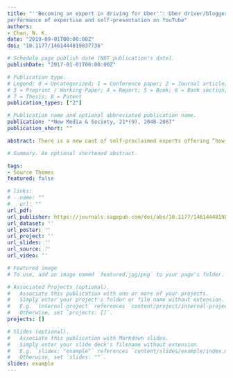 ```yaml
---
title: "''Becoming an expert in driving for Uber'': Uber driver/bloggers'
performance of expertise and self-presentation on YouTube"
authors:
- Chan, N. K.
date: "2019-09-01T00:00:00Z"
doi: "10.1177/1461444819837736"

# Schedule page publish date (NOT publication's date).
publishDate: "2017-01-01T00:00:00Z"

# Publication type.
# Legend: 0 = Uncategorized; 1 = Conference paper; 2 = Journal article;
# 3 = Preprint / Working Paper; 4 = Report; 5 = Book; 6 = Book section;
# 7 = Thesis; 8 = Patent
publication_types: ["2"]

# Publication name and optional abbreviated publication name.
publication: "*New Media & Society, 21*(9), 2048-2067"
publication_short: ""

abstract: There is a new cast of self-proclaimed experts offering “how-to-succeed” resources aimed at coaching and inspiring gig workers. The emergence of such resources raises questions about the performance of expertise regarding the workings of algorithmic labor platforms. This article examines how Uber driver/bloggers—workers who are driving for Uber, while also creating Uber-related video content—perform expertise in driving for Uber on YouTube. I conducted in-depth interviews with 11 driver/bloggers and a qualitative analysis of the textual and video content published by driver/bloggers. Through the data, I show how driver/bloggers’ empowerment narratives became intertwined with their individualistic aspirations to develop dual careers as Uber drivers and YouTubers. Driver/bloggers employed three self-presentation strategies to perform expertise, including the construction of uniqueness and “know-how,” realness, and relatability with audiences. The study concludes with implications for our collective understandings of gig workers, expertise, and online curation across a wider platform ecology.

# Summary. An optional shortened abstract.

tags:
- Source Themes
featured: false

# links:
# - name: ""
#   url: ""
url_pdf: 
url_publisher: https://journals.sagepub.com/doi/abs/10.1177/1461444819837736
url_dataset: ''
url_poster: ''
url_project: ''
url_slides: ''
url_source: ''
url_video: ''

# Featured image
# To use, add an image named `featured.jpg/png` to your page's folder. 

# Associated Projects (optional).
#   Associate this publication with one or more of your projects.
#   Simply enter your project's folder or file name without extension.
#   E.g. `internal-project` references `content/project/internal-project/index.md`.
#   Otherwise, set `projects: []`.
projects: []

# Slides (optional).
#   Associate this publication with Markdown slides.
#   Simply enter your slide deck's filename without extension.
#   E.g. `slides: "example"` references `content/slides/example/index.md`.
#   Otherwise, set `slides: ""`.
slides: example
---
```


